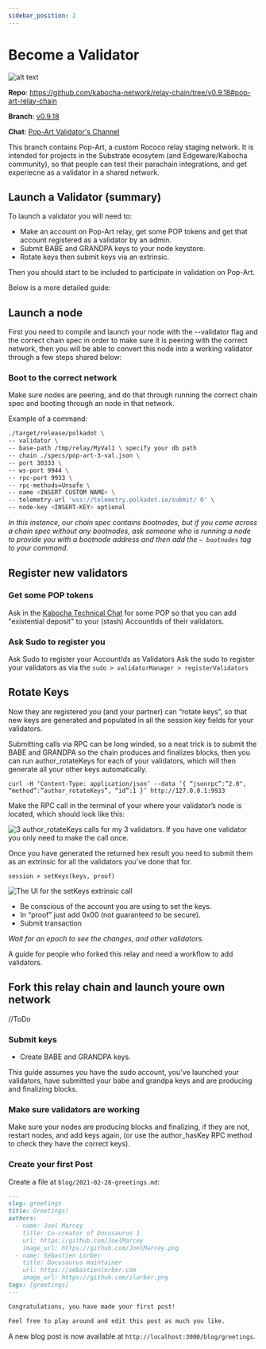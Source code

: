 ```yaml
---
sidebar_position: 2
---
```


# Become a Validator

![alt text](https://github.com/Kabocha-Network/polkadot/blob/master/images/pop-art.jpg?raw=true?raw=true)

**Repo**: https://github.com/kabocha-network/relay-chain/tree/v0.9.18#pop-art-relay-chain   

**Branch**: [v0.9.18](https://github.com/kabocha-network/relay-chain/tree/v0.9.18#pop-art-relay-chain)

**Chat**: [Pop-Art Validator's Channel](https://discord.gg/nYUSjPzmw4)

This branch contains Pop-Art, a custom Rococo relay staging network. It is intended for projects in the Substrate ecosytem (and Edgeware/Kabocha community), so that people can test their parachain integrations, and get experiecne as a validator in a shared network. 


## Launch a Validator (summary)

To launch a validator you will need to:


- Make an account on Pop-Art relay, get some POP tokens and get that account registered as a validator by an admin.
- Submit BABE and GRANDPA keys to your node keystore.
- Rotate keys then submit keys via an extrinsic.

Then you should start to be included to participate in validation on Pop-Art.

Below is a more detailed guide:
## Launch a node

First you need to compile and launch your node with the --validator flag and the correct chain spec in order to make sure it is peering with the correct network, then you will be able to convert this node into a working validator through a few steps shared below: 

### Boot to the correct network
Make sure nodes are peering, and do that through running the correct chain spec and booting through an node in that network. 

Example of a command:

```bash
./target/release/polkadot \
-- validator \
-- base-path /tmp/relay/MyVal1 \ specify your db path
-- chain ./specs/pop-art-3-val.json \
-- port 30333 \
-- ws-port 9944 \
-- rpc-port 9933 \
-- rpc-methods=Unsafe \
-- name <INSERT CUSTOM NAME> \
-- telemetry-url 'wss://telemetry.polkadot.io/submit/ 0' \
-- node-key <INSERT-KEY> optional
```

_In this instance, our chain spec contains bootnodes, but if you come across a chain spec without any bootnodes, ask someone who is running a node to provide you with a bootnode address and then add the `— bootnodes` tag to your command._


## Register new validators

### Get some POP tokens
Ask in the [Kabocha Technical Chat](https://matrix.to/#/#kabocha.technical:matrix.org) for some POP so that you can add "existential deposit" to your (stash) AccountIds of their validators.

### Ask Sudo to register you
 Ask Sudo to register your AccountIds as Validators
Ask the sudo to register your validators as via the `sudo > validatorManager > registerValidators`




## Rotate Keys
Now they are registered you (and your partner) can “rotate keys”, so that new keys are generated and populated in all the session key fields for your validators.

Submitting calls via RPC can be long winded, so a neat trick is to submit the BABE and GRANDPA so the chain produces and finalizes blocks, then you can run author_rotateKeys for each of your validators, which will then generate all your other keys automatically.

```
curl -H ‘Content-Type: application/json’ --data ‘{ “jsonrpc”:”2.0", “method”:”author_rotateKeys”, “id”:1 }’ http://127.0.0.1:9933 
```

Make the RPC call in the terminal of your where your validator’s node is located, which should look like this:

![3 author_rotateKeys calls for my 3 validators. If you have one validator you only need to make the call once.](https://miro.medium.com/max/1400/1*9TxE-iVRz7qxgi3xD_VgWw.png)

Once you have generated the returned hex result you need to submit them as an extrinsic for all the validators you’ve done that for.

`session > setKeys(keys, proof)`

![The UI for the setKeys extrinsic call](https://miro.medium.com/max/1400/0*pWs9X_HF_OcuLWJt.png)

- Be conscious of the account you are using to set the keys.
- In “proof” just add 0x00 (not guaranteed to be secure).
- Submit transaction

_Wait for an epoch to see the changes, and other validators._

A guide for people who forked this relay and need a workflow to add validators.


## Fork this relay chain and launch youre own network 

//ToDo
### Submit keys

- Create BABE and GRANDPA keys.

This guide assumes you have the sudo account, you've launched your validators, have submitted your babe and grandpa keys and are producing and finalizing blocks.

### Make sure validators are working
Make sure your nodes are producing blocks and finalizing, if they are not, restart nodes, and add keys again, (or use the author_hasKey RPC method to check they have the correct keys).



### Create your first Post

Create a file at `blog/2021-02-28-greetings.md`:

```md title="blog/2021-02-28-greetings.md"
---
slug: greetings
title: Greetings!
authors:
  - name: Joel Marcey
    title: Co-creator of Docusaurus 1
    url: https://github.com/JoelMarcey
    image_url: https://github.com/JoelMarcey.png
  - name: Sébastien Lorber
    title: Docusaurus maintainer
    url: https://sebastienlorber.com
    image_url: https://github.com/slorber.png
tags: [greetings]
---

Congratulations, you have made your first post!

Feel free to play around and edit this post as much you like.
```

A new blog post is now available at `http://localhost:3000/blog/greetings`.
